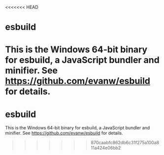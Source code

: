 <<<<<<< HEAD
# esbuild

This is the Windows 64-bit binary for esbuild, a JavaScript bundler and minifier. See https://github.com/evanw/esbuild for details.
=======
# esbuild

This is the Windows 64-bit binary for esbuild, a JavaScript bundler and minifier. See https://github.com/evanw/esbuild for details.
>>>>>>> 870caabfc862db6c31f275a100a811a424e06bb2
